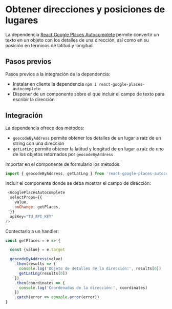 # Obtener direcciones y posiciones de lugares

La dependencia [React Google Places Autocomplete](https://www.npmjs.com/package/react-google-places-autocomplete) permite convertir un texto en un objeto con los detalles de una dirección, así como en su posición en términos de latitud y longitud.

## Pasos previos
Pasos previos a la integración de la dependencia:
- Instalar en cliente la dependencia `npm i react-google-places-autocomplete`
- Disponer de un componente sobre el que incluir el campo de texto para escribir la dirección

## Integración

La dependencia ofrece dos métodos:
- `geocodeByAddress` permite obtener los detalles de un lugar a raíz de un string con una dirección
- `getLatLng` permite obtener la latitud y longitud de un lugar a raíz de uno de los objetos retornados por `geocodeByAddress`

Importar en el componente de formulario los métodos:
````javascript
import { geocodeByAddress, getLatLng } from 'react-google-places-autocomplete'
````

Incluir el componente donde se deba mostrar el campo de dirección:
````javascript
 <GooglePlacesAutocomplete
  selectProps={{
    value,
    onChange: getPlaces,
  }}
  apiKey="TU_API_KEY"
/>
````

Contectarlo a un handler:

````javascript
const getPlaces = e => {

  const {value} = e.target

  geocodeByAddress(value)
    .then(results => {
      console.log('Objeto de detalles de la dirección:', results[0])
      getLatLng(results[0])
    })
    .then(coordinates => {
      console.log('Coordenadas de la dirección:', coordinates)
    })
    .catch(error => console.error(error))
}
````
